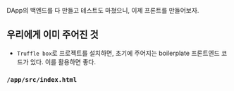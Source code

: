 DApp의 백엔드를 다 만들고 테스트도 마쳤으니, 이제 프론트를 만들어보자.

## 우리에게 이미 주어진 것

- `Truffle box`로 프로젝트를 설치하면, 초기에 주어지는 boilerplate 프론트엔드 코드가 있다. 이를 활용하면 좋다.

### `/app/src/index.html`
